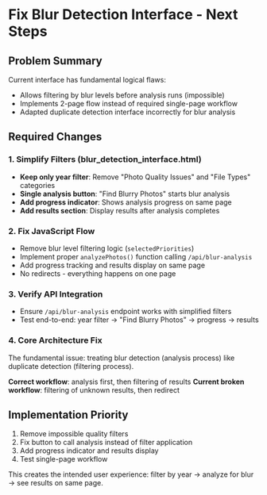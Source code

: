 # Fix Blur Detection Interface - Next Steps

## Problem Summary
Current interface has fundamental logical flaws:
- Allows filtering by blur levels before analysis runs (impossible)
- Implements 2-page flow instead of required single-page workflow
- Adapted duplicate detection interface incorrectly for blur analysis

## Required Changes

### 1. Simplify Filters (blur_detection_interface.html)
- **Keep only year filter**: Remove "Photo Quality Issues" and "File Types" categories
- **Single analysis button**: "Find Blurry Photos" starts blur analysis
- **Add progress indicator**: Shows analysis progress on same page  
- **Add results section**: Display results after analysis completes

### 2. Fix JavaScript Flow
- Remove blur level filtering logic (`selectedPriorities`)
- Implement proper `analyzePhotos()` function calling `/api/blur-analysis`
- Add progress tracking and results display on same page
- No redirects - everything happens on one page

### 3. Verify API Integration
- Ensure `/api/blur-analysis` endpoint works with simplified filters
- Test end-to-end: year filter → "Find Blurry Photos" → progress → results

### 4. Core Architecture Fix
The fundamental issue: treating blur detection (analysis process) like duplicate detection (filtering process). 

**Correct workflow**: analysis first, then filtering of results
**Current broken workflow**: filtering of unknown results, then redirect

## Implementation Priority
1. Remove impossible quality filters
2. Fix button to call analysis instead of filter application  
3. Add progress indicator and results display
4. Test single-page workflow

This creates the intended user experience: filter by year → analyze for blur → see results on same page.
